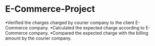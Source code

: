 # E-Commerce-Project
•Verified the charges charged by courier company to the client E-Commerce company. •Calculated the expected charge according to E-Commerce company. •Compared the expected charge with the billing amount by the courier company.
